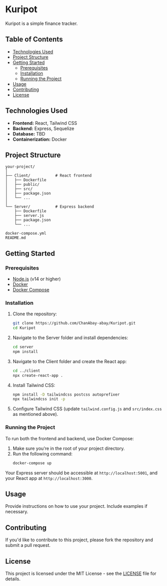 # Kuripot

Kuripot is a simple finance tracker.

## Table of Contents

- [Technologies Used](#technologies-used)
- [Project Structure](#project-structure)
- [Getting Started](#getting-started)
  - [Prerequisites](#prerequisites)
  - [Installation](#installation)
  - [Running the Project](#running-the-project)
- [Usage](#usage)
- [Contributing](#contributing)
- [License](#license)

## Technologies Used

- **Frontend:** React, Tailwind CSS
- **Backend:** Express, Sequelize
- **Database:** TBD
- **Containerization:** Docker

## Project Structure

```
your-project/
│
├── Client/           # React frontend
│   ├── Dockerfile
│   ├── public/
│   ├── src/
│   ├── package.json
│   └── ...
│
└── Server/           # Express backend
    ├── Dockerfile
    ├── server.js
    ├── package.json
    └── ...

docker-compose.yml
README.md
```

## Getting Started

### Prerequisites

- [Node.js](https://nodejs.org/) (v14 or higher)
- [Docker](https://www.docker.com/get-started)
- [Docker Compose](https://docs.docker.com/compose/)

### Installation

1. Clone the repository:

   ```bash
   git clone https://github.com/ChanAbay-abay/Kuripot.git
   cd Kuripot
   ```

2. Navigate to the Server folder and install dependencies:

   ```bash
   cd server
   npm install
   ```

3. Navigate to the Client folder and create the React app:

   ```bash
   cd ../client
   npx create-react-app .
   ```

4. Install Tailwind CSS:

   ```bash
   npm install -D tailwindcss postcss autoprefixer
   npx tailwindcss init -p
   ```

5. Configure Tailwind CSS (update `tailwind.config.js` and `src/index.css` as mentioned above).

### Running the Project

To run both the frontend and backend, use Docker Compose:

1. Make sure you’re in the root of your project directory.
2. Run the following command:
   ```bash
   docker-compose up
   ```

Your Express server should be accessible at `http://localhost:5001`, and your React app at `http://localhost:3000`.

## Usage

Provide instructions on how to use your project. Include examples if necessary.

## Contributing

If you'd like to contribute to this project, please fork the repository and submit a pull request.

## License

This project is licensed under the MIT License - see the [LICENSE](LICENSE) file for details.
